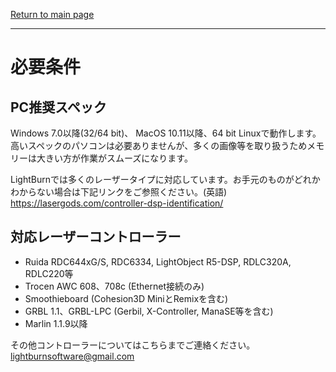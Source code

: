 [Return to main page](README.md)

----

# 必要条件

## PC推奨スペック

Windows 7.0以降(32/64 bit)、 MacOS 10.11以降、64 bit Linuxで動作します。高いスペックのパソコンは必要ありませんが、多くの画像等を取り扱うためメモリーは大きい方が作業がスムーズになります。

LightBurnでは多くのレーザータイプに対応しています。お手元のものがどれかわからない場合は下記リンクをご参照ください。(英語)
https://lasergods.com/controller-dsp-identification/




## 対応レーザーコントローラー

- Ruida RDC644xG/S, RDC6334, LightObject R5-DSP, RDLC320A, RDLC220等
- Trocen AWC 608、708c (Ethernet接続のみ)
- Smoothieboard (Cohesion3D MiniとRemixを含む)
- GRBL 1.1、GRBL-LPC (Gerbil, X-Controller, ManaSE等を含む)
- Marlin 1.1.9以降

その他コントローラーについてはこちらまでご連絡ください。lightburnsoftware@gmail.com

